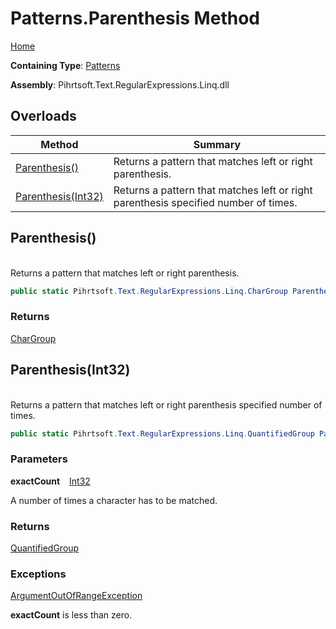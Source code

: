 # Patterns\.Parenthesis Method

[Home](../../../../../../README.md)

**Containing Type**: [Patterns](../README.md)

**Assembly**: Pihrtsoft\.Text\.RegularExpressions\.Linq\.dll

## Overloads

| Method | Summary |
| ------ | ------- |
| [Parenthesis()](#Pihrtsoft_Text_RegularExpressions_Linq_Patterns_Parenthesis) | Returns a pattern that matches left or right parenthesis\. |
| [Parenthesis(Int32)](#Pihrtsoft_Text_RegularExpressions_Linq_Patterns_Parenthesis_System_Int32_) | Returns a pattern that matches left or right parenthesis specified number of times\. |

## Parenthesis\(\) <a name="Pihrtsoft_Text_RegularExpressions_Linq_Patterns_Parenthesis"></a>

\
Returns a pattern that matches left or right parenthesis\.

```csharp
public static Pihrtsoft.Text.RegularExpressions.Linq.CharGroup Parenthesis()
```

### Returns

[CharGroup](../../CharGroup/README.md)

## Parenthesis\(Int32\) <a name="Pihrtsoft_Text_RegularExpressions_Linq_Patterns_Parenthesis_System_Int32_"></a>

\
Returns a pattern that matches left or right parenthesis specified number of times\.

```csharp
public static Pihrtsoft.Text.RegularExpressions.Linq.QuantifiedGroup Parenthesis(int exactCount)
```

### Parameters

**exactCount** &ensp; [Int32](https://docs.microsoft.com/en-us/dotnet/api/system.int32)

A number of times a character has to be matched\.

### Returns

[QuantifiedGroup](../../QuantifiedGroup/README.md)

### Exceptions

[ArgumentOutOfRangeException](https://docs.microsoft.com/en-us/dotnet/api/system.argumentoutofrangeexception)

**exactCount** is less than zero\.

